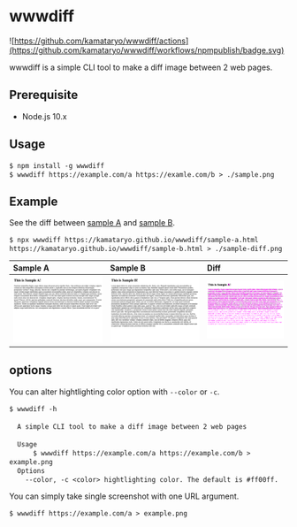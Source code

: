 # wwwdiff

![https://github.com/kamataryo/wwwdiff/actions](https://github.com/kamataryo/wwwdiff/workflows/npmpublish/badge.svg)

wwwdiff is a simple CLI tool to make a diff image between 2 web pages.

## Prerequisite

- Node.js 10.x

## Usage

```shell
$ npm install -g wwwdiff
$ wwwdiff https://example.com/a https://examle.com/b > ./sample.png
```

## Example

See the diff between [sample A](https://kamataryo.github.io/wwwdiff/sample-a.html) and [sample B](https://kamataryo.github.io/wwwdiff/sample-b.html).

```shell
$ npx wwwdiff https://kamataryo.github.io/wwwdiff/sample-a.html https://kamataryo.github.io/wwwdiff/sample-b.html > ./sample-diff.png
```

| Sample A                    | Sample B                    | Diff                              |
| :-------------------------- | :-------------------------- | :-------------------------------- |
| ![sample a](./sample-a.png) | ![sample b](./sample-b.png) | ![diff sample](./sample-diff.png) |

## options

You can alter hightlighting color option with `--color` or `-c`.

```shell
$ wwwdiff -h

  A simple CLI tool to make a diff image between 2 web pages

  Usage
      $ wwwdiff https://example.com/a https://example.com/b > example.png
  Options
    --color, -c <color> hightlighting color. The default is #ff00ff.
```

You can simply take single screenshot with one URL argument.

```shell
$ wwwdiff https://example.com/a > example.png
```
